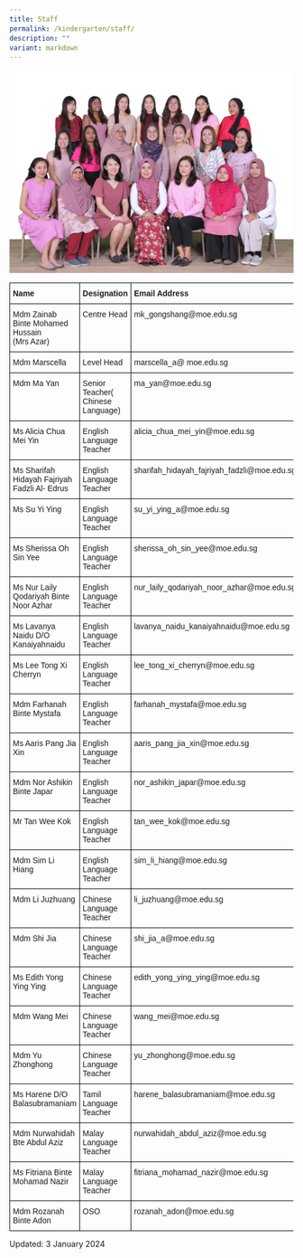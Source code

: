 ```yaml
---
title: Staff
permalink: /kindergarten/staff/
description: ""
variant: markdown
---
```

![](/images/MK%20matters/MK_Staff.jpg)
		 
<style type="text/css">
.tg  {border-collapse:collapse;border-spacing:0;}
.tg td{border-color:black;border-style:solid;border-width:1px;font-family:Arial, sans-serif;font-size:14px;
  overflow:hidden;padding:10px 5px;word-break:normal;}
.tg th{border-color:black;border-style:solid;border-width:1px;font-family:Arial, sans-serif;font-size:14px;
  font-weight:normal;overflow:hidden;padding:10px 5px;word-break:normal;}
.tg .tg-1wig{font-weight:bold;text-align:left;vertical-align:top}
.tg .tg-0lax{text-align:left;vertical-align:top}
</style>
<table class="tg">
<thead>
  <tr>
    <th class="tg-1wig">Name</th>
    <th class="tg-1wig">Designation</th>
    <th class="tg-1wig">Email Address<br></th>
  </tr>
</thead>
<tbody>
  <tr>
    <td class="tg-0lax">Mdm Zainab Binte Mohamed Hussain <br>(Mrs Azar)</td>
    <td class="tg-0lax">Centre Head</td>
    <td class="tg-0lax">mk_gongshang@moe.edu.sg</td>
  </tr>
  <tr>
    <td class="tg-0lax">Mdm Marscella</td>
    <td class="tg-0lax">Level Head</td>
    <td class="tg-0lax">marscella_a@ moe.edu.sg</td>
  </tr>
  <tr>
    <td class="tg-0lax"> Mdm Ma Yan</td>
    <td class="tg-0lax">Senior Teacher( Chinese Language)</td>
    <td class="tg-0lax">ma_yan@moe.edu.sg</td>
  </tr>
  <tr>
    <td class="tg-0lax">Ms Alicia Chua Mei Yin</td>
    <td class="tg-0lax">English Language Teacher</td>
    <td class="tg-0lax">alicia_chua_mei_yin@moe.edu.sg</td>
  </tr>
  <tr>
    <td class="tg-0lax">Ms Sharifah Hidayah Fajriyah Fadzli Al- Edrus</td>
    <td class="tg-0lax">English Language Teacher</td>
    <td class="tg-0lax">sharifah_hidayah_fajriyah_fadzli@moe.edu.sg</td>
  </tr>
  <tr>
    <td class="tg-0lax">Ms Su Yi Ying</td>
    <td class="tg-0lax">English Language Teacher</td>
    <td class="tg-0lax">su_yi_ying_a@moe.edu.sg</td>
  </tr>
  <tr>
    <td class="tg-0lax">Ms Sherissa Oh Sin Yee</td>
    <td class="tg-0lax">English Language Teacher</td>
    <td class="tg-0lax">sherissa_oh_sin_yee@moe.edu.sg</td>
  </tr>
  <tr>
    <td class="tg-0lax">Ms Nur Laily Qodariyah Binte Noor Azhar</td>
    <td class="tg-0lax">English Language Teacher</td>
    <td class="tg-0lax">nur_laily_qodariyah_noor_azhar@moe.edu.sg</td>
  </tr>
  <tr>
    <td class="tg-0lax">Ms Lavanya Naidu D/O Kanaiyahnaidu  </td>
    <td class="tg-0lax"> English Language Teacher </td>
    <td class="tg-0lax"> lavanya_naidu_kanaiyahnaidu@moe.edu.sg</td>
  </tr>
  <tr>
    <td class="tg-0lax">Ms Lee Tong Xi Cherryn</td>
    <td class="tg-0lax"> English Language Teacher</td>
    <td class="tg-0lax"> lee_tong_xi_cherryn@moe.edu.sg</td>
  </tr>
  <tr>
    <td class="tg-0lax">Mdm Farhanah Binte Mystafa</td>
    <td class="tg-0lax"> English Language Teacher</td>
    <td class="tg-0lax"> farhanah_mystafa@moe.edu.sg</td>
  </tr>
  <tr>
	 <td class="tg-0lax">Ms Aaris Pang Jia Xin</td>
    <td class="tg-0lax"> English Language Teacher</td>
    <td class="tg-0lax"> aaris_pang_jia_xin@moe.edu.sg</td>	
	</tr>
	<tr>
			 <td class="tg-0lax">Mdm Nor Ashikin Binte Japar</td>
    <td class="tg-0lax"> English Language Teacher</td>
    <td class="tg-0lax">nor_ashikin_japar@moe.edu.sg</td>	
	</tr>
	<tr>
				<td class="tg-0lax">Mr Tan Wee Kok</td>
    <td class="tg-0lax"> English Language Teacher</td>
    <td class="tg-0lax">tan_wee_kok@moe.edu.sg</td>	
	</tr>
	<tr>
				<td class="tg-0lax">Mdm Sim Li Hiang</td>
    <td class="tg-0lax"> English Language Teacher</td>
    <td class="tg-0lax">sim_li_hiang@moe.edu.sg</td>	
	</tr>
	<tr>
    <td class="tg-0lax">Mdm Li Juzhuang</td>
    <td class="tg-0lax">Chinese Language Teacher</td>
    <td class="tg-0lax">li_juzhuang@moe.edu.sg</td>
  </tr>
  <tr>
    <td class="tg-0lax">Mdm Shi Jia</td>
    <td class="tg-0lax">Chinese Language Teacher</td>
    <td class="tg-0lax">shi_jia_a@moe.edu.sg</td>
  </tr>
  <tr>
    <td class="tg-0lax">Ms Edith Yong Ying Ying</td>
    <td class="tg-0lax">Chinese Language Teacher</td>
    <td class="tg-0lax">edith_yong_ying_ying@moe.edu.sg</td>
  </tr>
  <tr>
    <td class="tg-0lax">Mdm Wang Mei</td>
    <td class="tg-0lax">Chinese Language Teacher</td>
    <td class="tg-0lax">wang_mei@moe.edu.sg</td>
  </tr>
  <tr>
	<td class="tg-0lax">Mdm Yu Zhonghong </td>
    <td class="tg-0lax"> Chinese Language Teacher</td>
    <td class="tg-0lax">yu_zhonghong@moe.edu.sg</td>
  </tr>
  <tr>
    <td class="tg-0lax">Ms Harene D/O Balasubramaniam</td>
    <td class="tg-0lax">Tamil Language Teacher</td>
    <td class="tg-0lax">harene_balasubramaniam@moe.edu.sg</td>
  </tr>
  <tr>
    <td class="tg-0lax">Mdm Nurwahidah Bte Abdul Aziz</td>
    <td class="tg-0lax">Malay Language Teacher</td>
    <td class="tg-0lax">nurwahidah_abdul_aziz@moe.edu.sg</td>
  </tr>
  <tr>
    <td class="tg-0lax">Ms Fitriana Binte Mohamad Nazir</td>
    <td class="tg-0lax">Malay Language Teacher</td>
    <td class="tg-0lax"> fitriana_mohamad_nazir@moe.edu.sg</td>
  </tr>
  <tr>
    <td class="tg-0lax">Mdm Rozanah Binte Adon</td>
    <td class="tg-0lax">OSO</td>
    <td class="tg-0lax">rozanah_adon@moe.edu.sg</td>
  </tr>
</tbody>
</table>

Updated: 3 January 2024
